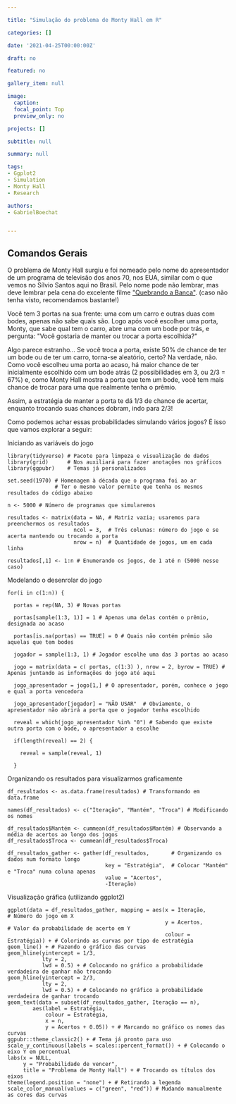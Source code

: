 ```yaml
---

title: "Simulação do problema de Monty Hall em R"

categories: []

date: '2021-04-25T00:00:00Z'

draft: no

featured: no

gallery_item: null

image:
  caption: 
  focal_point: Top
  preview_only: no

projects: []

subtitle: null

summary: null

tags:
- Ggplot2
- Simulation
- Monty Hall
- Research

authors:
- GabrielBoechat


---
```


## Comandos Gerais

O problema de Monty Hall surgiu e foi nomeado pelo nome do apresentador de um programa de televisão dos anos 70, nos EUA, similar com o que vemos no Sílvio Santos aqui no Brasil. Pelo nome pode não lembrar, mas deve lembrar pela cena do excelente filme ["Quebrando a Banca"](https://www.youtube.com/watch?v=B6kYbt4LyLA). (caso não tenha visto, recomendamos bastante!)

Você tem 3 portas na sua frente: uma com um carro e outras duas com bodes, apenas não sabe quais são. Logo após você escolher uma porta, Monty, que sabe qual tem o carro, abre uma com um bode por trás, e pergunta: "Você gostaria de manter ou trocar a porta escolhida?"

Algo parece estranho... Se você troca a porta, existe 50% de chance de ter um bode ou de ter um carro, torna-se aleatório, certo? Na verdade, não. Como você escolheu uma porta ao acaso, há maior chance de ter inicialmente escolhido com um bode atrás (2 possibilidades em 3, ou 2/3 = 67%) e, como Monty Hall mostra a porta que tem um bode, você tem mais chance de trocar para uma que realmente tenha o prêmio. 

Assim, a estratégia de manter a porta te dá 1/3 de chance de acertar, enquanto trocando suas chances dobram, indo para 2/3!

Como podemos achar essas probabilidades simulando vários jogos? É isso que vamos explorar a seguir:

Iniciando as variáveis do jogo

    library(tidyverse) # Pacote para limpeza e visualização de dados
    library(grid)      # Nos auxiliará para fazer anotações nos gráficos
    library(ggpubr)    # Temas já personalizados
    
    set.seed(1970) # Homenagem à década que o programa foi ao ar
                   # Ter o mesmo valor permite que tenha os mesmos resultados do código abaixo
    
    n <- 5000 # Número de programas que simularemos
    
    resultados <- matrix(data = NA, # Matriz vazia; usaremos para preenchermos os resultados 
                         ncol = 3,  # Três colunas: número do jogo e se acerta mantendo ou trocando a porta
                         nrow = n)  # Quantidade de jogos, um em cada linha
                        
    resultados[,1] <- 1:n # Enumerando os jogos, de 1 até n (5000 nesse caso)                    

Modelando o desenrolar do jogo

      
    for(i in c(1:n)) {
      
      portas = rep(NA, 3) # Novas portas
      
      portas[sample(1:3, 1)] = 1 # Apenas uma delas contém o prêmio, designada ao acaso
      
      portas[is.na(portas) == TRUE] = 0 # Quais não contém prêmio são aquelas que tem bodes
      
      jogador = sample(1:3, 1) # Jogador escolhe uma das 3 portas ao acaso
      
      jogo = matrix(data = c( portas, c(1:3) ), nrow = 2, byrow = TRUE) # Apenas juntando as informações do jogo até aqui
      
      jogo_apresentador = jogo[1,] # O apresentador, porém, conhece o jogo e qual a porta vencedora
      
      jogo_apresentador[jogador] = "NÃO USAR"  # Obviamente, o apresentador não abrirá a porta que o jogador tenha escolhido
      
      reveal = which(jogo_apresentador %in% "0") # Sabendo que existe outra porta com o bode, o apresentador a escolhe
      
      if(length(reveal) == 2) {
        
        reveal = sample(reveal, 1)
        
      }
      

Organizando os resultados para visualizarmos graficamente 

    df_resultados <- as.data.frame(resultados) # Transformando em data.frame

    names(df_resultados) <- c("Iteração", "Mantém", "Troca") # Modificando os nomes

    df_resultados$Mantém <- cummean(df_resultados$Mantém) # Observando a média de acertos ao longo dos jogos 
    df_resultados$Troca <- cummean(df_resultados$Troca)

    df_resultados_gather <- gather(df_resultados,       # Organizando os dados num formato longo
                                   key = "Estratégia",  # Colocar "Mantém" e "Troca" numa coluna apenas
                                   value = "Acertos",
                                   -Iteração)
                            
Visualização gráfica (utilizando ggplot2) 

    ggplot(data = df_resultados_gather, mapping = aes(x = Iteração,           # Número do jogo em X
                                                      y = Acertos,            # Valor da probabilidade de acerto em Y
                                                      colour = Estratégia)) + # Colorindo as curvas por tipo de estratégia
    geom_line() + # Fazendo o gráfico das curvas
    geom_hline(yintercept = 1/3,
               lty = 2,
               lwd = 0.5) + # Colocando no gráfico a probabilidade verdadeira de ganhar não trocando
    geom_hline(yintercept = 2/3,
               lty = 2,
               lwd = 0.5) + # Colocando no gráfico a probabilidade verdadeira de ganhar trocando
    geom_text(data = subset(df_resultados_gather, Iteração == n),
            aes(label = Estratégia, 
                colour = Estratégia, 
                x = n, 
                y = Acertos + 0.05)) + # Marcando no gráfico os nomes das curvas
    ggpubr::theme_classic2() + # Tema já pronto para uso
    scale_y_continuous(labels = scales::percent_format()) + # Colocando o eixo Y em percentual
    labs(x = NULL,
         y = "Probabilidade de vencer",
         title = "Problema de Monty Hall") + # Trocando os títulos dos eixos
    theme(legend.position = "none") + # Retirando a legenda
    scale_color_manual(values = c("green", "red")) # Mudando manualmente as cores das curvas
